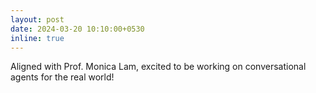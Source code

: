 ```yaml
---
layout: post
date: 2024-03-20 10:10:00+0530
inline: true
---
```


Aligned with Prof. Monica Lam, excited to be working on conversational agents for the real world!
